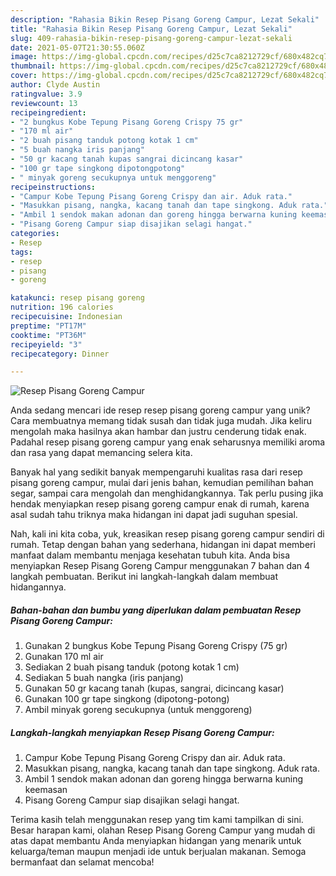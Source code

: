 ```yaml
---
description: "Rahasia Bikin Resep Pisang Goreng Campur, Lezat Sekali"
title: "Rahasia Bikin Resep Pisang Goreng Campur, Lezat Sekali"
slug: 409-rahasia-bikin-resep-pisang-goreng-campur-lezat-sekali
date: 2021-05-07T21:30:55.060Z
image: https://img-global.cpcdn.com/recipes/d25c7ca8212729cf/680x482cq70/resep-pisang-goreng-campur-foto-resep-utama.jpg
thumbnail: https://img-global.cpcdn.com/recipes/d25c7ca8212729cf/680x482cq70/resep-pisang-goreng-campur-foto-resep-utama.jpg
cover: https://img-global.cpcdn.com/recipes/d25c7ca8212729cf/680x482cq70/resep-pisang-goreng-campur-foto-resep-utama.jpg
author: Clyde Austin
ratingvalue: 3.9
reviewcount: 13
recipeingredient:
- "2 bungkus Kobe Tepung Pisang Goreng Crispy 75 gr"
- "170 ml air"
- "2 buah pisang tanduk potong kotak 1 cm"
- "5 buah nangka iris panjang"
- "50 gr kacang tanah kupas sangrai dicincang kasar"
- "100 gr tape singkong dipotongpotong"
- " minyak goreng secukupnya untuk menggoreng"
recipeinstructions:
- "Campur Kobe Tepung Pisang Goreng Crispy dan air. Aduk rata."
- "Masukkan pisang, nangka, kacang tanah dan tape singkong. Aduk rata."
- "Ambil 1 sendok makan adonan dan goreng hingga berwarna kuning keemasan"
- "Pisang Goreng Campur siap disajikan selagi hangat."
categories:
- Resep
tags:
- resep
- pisang
- goreng

katakunci: resep pisang goreng 
nutrition: 196 calories
recipecuisine: Indonesian
preptime: "PT17M"
cooktime: "PT36M"
recipeyield: "3"
recipecategory: Dinner

---
```



![Resep Pisang Goreng Campur](https://img-global.cpcdn.com/recipes/d25c7ca8212729cf/680x482cq70/resep-pisang-goreng-campur-foto-resep-utama.jpg)

Anda sedang mencari ide resep resep pisang goreng campur yang unik? Cara membuatnya memang tidak susah dan tidak juga mudah. Jika keliru mengolah maka hasilnya akan hambar dan justru cenderung tidak enak. Padahal resep pisang goreng campur yang enak seharusnya memiliki aroma dan rasa yang dapat memancing selera kita.

Banyak hal yang sedikit banyak mempengaruhi kualitas rasa dari resep pisang goreng campur, mulai dari jenis bahan, kemudian pemilihan bahan segar, sampai cara mengolah dan menghidangkannya. Tak perlu pusing jika hendak menyiapkan resep pisang goreng campur enak di rumah, karena asal sudah tahu triknya maka hidangan ini dapat jadi suguhan spesial.




Nah, kali ini kita coba, yuk, kreasikan resep pisang goreng campur sendiri di rumah. Tetap dengan bahan yang sederhana, hidangan ini dapat memberi manfaat dalam membantu menjaga kesehatan tubuh kita. Anda bisa menyiapkan Resep Pisang Goreng Campur menggunakan 7 bahan dan 4 langkah pembuatan. Berikut ini langkah-langkah dalam membuat hidangannya.

<!--inarticleads1-->

##### Bahan-bahan dan bumbu yang diperlukan dalam pembuatan Resep Pisang Goreng Campur:

1. Gunakan 2 bungkus Kobe Tepung Pisang Goreng Crispy (75 gr)
1. Gunakan 170 ml air
1. Sediakan 2 buah pisang tanduk (potong kotak 1 cm)
1. Sediakan 5 buah nangka (iris panjang)
1. Gunakan 50 gr kacang tanah (kupas, sangrai, dicincang kasar)
1. Gunakan 100 gr tape singkong (dipotong-potong)
1. Ambil  minyak goreng secukupnya (untuk menggoreng)




<!--inarticleads2-->

##### Langkah-langkah menyiapkan Resep Pisang Goreng Campur:

1. Campur Kobe Tepung Pisang Goreng Crispy dan air. Aduk rata.
1. Masukkan pisang, nangka, kacang tanah dan tape singkong. Aduk rata.
1. Ambil 1 sendok makan adonan dan goreng hingga berwarna kuning keemasan
1. Pisang Goreng Campur siap disajikan selagi hangat.




Terima kasih telah menggunakan resep yang tim kami tampilkan di sini. Besar harapan kami, olahan Resep Pisang Goreng Campur yang mudah di atas dapat membantu Anda menyiapkan hidangan yang menarik untuk keluarga/teman maupun menjadi ide untuk berjualan makanan. Semoga bermanfaat dan selamat mencoba!
